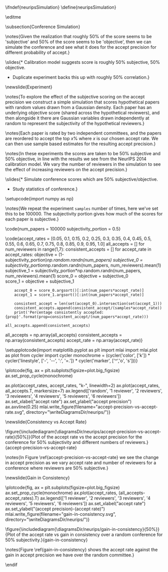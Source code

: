 \ifndef{neuripsSimulation}
\define{neuripsSimulation}

\editme

\subsection{Conference Simulation}

\notes{Given the realization that roughly 50% of the score seems to be 'subjective' and 50% of the score seems to be 'objective', then we can simulate the conference and see what it does for the accept precision for different probability of accept.}

\slides{* Calibration model suggests score is roughly 50% subjective, 50% objective.
* Duplicate experiment backs this up with roughly 50% correlation.}

\newslide{Experiment}

\notes{To explore the effect of the subjective scoring on the accept precision we construct a simple simulation that scores hypothetical papers with random values drawn from a Gaussian density. Each paper has an underlying objective score (shared across the hypothetical reviewers), and then alongside it there are Gaussian variables drawn independently at random to represent the subjectivity of the hypothetical reviewers.}

\notes{Each paper is rated by two independent committees, and the papers are reordered to accept the top $x$% where $x$ is our chosen accept rate. We can then use sample based estimates for the resulting accept precision.}

\notes{In these experiments the scores are taken to be 50% subjective and 50% objective, in line with the results we see from the NeurIPS 2014 calibration model. We vary the number of reviewers in the simulation to see the effect of increasing reviewers on the accept precision.}

\slides{* Simulate conference scores which are 50% subjective/objective.
* Study statistics of conference.}

\setupcode{import numpy as np}

\notes{We repeat the experiment `samples` number of times, here we've set this to be 100000. The subjectivity portion gives how much of the scores for each paper is subjective.}

\code{num_papers = 100000
subjectivity_portion = 0.5}

\code{accept_rates = [0.05, 0.1, 0.15, 0.2, 0.25, 
                      0.3, 0.35, 0.4, 0.45, 0.5, 
                      0.55, 0.6, 0.65, 0.7, 0.75, 
                      0.8, 0.85, 0.9, 0.95, 1.0]
all_accepts = []
for num_reviewers in range(1,7):
    consistent_accepts = []
    for accept_rate in accept_rates:
        objective = (1-subjectivity_portion)*np.random.randn(num_papers) 
        subjective_0 = subjectivity_portion*np.random.randn(num_papers, num_reviewers).mean(1)
        subjective_1 = subjectivity_portion*np.random.randn(num_papers, num_reviewers).mean(1)
        score_0 = objective + subjective_0    
        score_1 = objective + subjective_1

        accept_0 = score_0.argsort()[:int(num_papers*accept_rate)]
        accept_1 = score_1.argsort()[:int(num_papers*accept_rate)]

        consistent_accept = len(set(accept_0).intersection(set(accept_1)))
        consistent_accepts.append(consistent_accept/(samples*accept_rate))
        print('Percentage consistently accepted: {prop}'.format(prop=consistent_accept/(num_papers*accept_rate)))

    all_accepts.append(consistent_accepts)
all_accepts = np.array(all_accepts)
consistent_accepts = np.array(consistent_accepts)
accept_rate = np.array(accept_rate)}

\setupplotcode{import matplotlib.pyplot as plt
import mlai
import mlai.plot as plot
from cycler import cycler
monochrome = (cycler('color', ['k']) * cycler('linestyle', ['-', '--', ':', '=.']) * cycler('marker', ['^','o', 's']))}

\plotcode{fig, ax = plt.subplots(figsize=plot.big_figsize)
ax.set_prop_cycle(monochrome)

ax.plot(accept_rates, accept_rates, "k-", linewidth=2)
ax.plot(accept_rates, all_accepts.T, markersize=7)
ax.legend(['random', '1 reviewer', '2 reviewers', '3 reviewers', '4 reviewers', '5 reviewers', '6 reviewers'])
ax.set_xlabel("accept rate")
ax.set_ylabel("accept precision")
ax.axvline(0.25)
mlai.write_figure(filename="accept-precision-vs-accept-rate.svg",
                  directory="\writeDiagramsDir/neurips/")}

\newslide{Consistency vs Accept Rate}

\figure{\includediagram{\diagramsDir/neurips/accept-precision-vs-accept-rate}{50%}}{Plot of the accept rate vs the accept precision for the conference for 50% subjectivity and different numbers of reviewers.}{accept-precision-vs-accept-rate}

\notes{In Figure \ref{accept-precision-vs-accept-rate} we see the change in accept precision as we vary accept rate and number of reviewers for a conference where reviewers are 50% subjective.}

\newslide{Gain in Consistency}

\plotcode{fig, ax = plt.subplots(figsize=plot.big_figsize)
ax.set_prop_cycle(monochrome)
ax.plot(accept_rates, (all_accepts-accept_rates).T)
ax.legend(['1 reviewer', '2 reviewers', '3 reviewers', '4 reviewers', '5 reviewers', '6 reviewers'])
ax.set_xlabel("accept rate")
ax.set_ylabel("(accept precision)-(accept rate)")
mlai.write_figure(filename="gain-in-consistency.svg",
                  directory="\writeDiagramsDir/neurips/")}

\figure{\includediagram{\diagramsDir/neurips/gain-in-consistency}{50%}}{Plot of the accept rate vs gain in consistency over a random conference for 50% subjectivity.}{gain-in-consistency}

\notes{Figure \ref{gain-in-consistency} shows the accept rate against the gain in accept precision we have over the random committee.}

\endif
